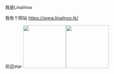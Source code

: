 我是Linailnox

我有个网站 https://www.linailnox.tk/

欢迎star
<img align="" height="137px" src="https://github-readme-stats.vercel.app/api?username=Linailnox&hide_title=true&hide_border=true&show_icons=true&include_all_commits=true&line_height=21&bg_color=0,EC6C6C,FFD479,FFFC79,73FA79&theme=graywhite&locale=cn" /><img align="" height="137px" src="https://github-readme-stats.vercel.app/api/top-langs/?username=Linailnox&hide_title=true&hide_border=true&layout=compact&bg_color=0,73FA79,73FDFF,D783FF&theme=graywhite&locale=cn" />
